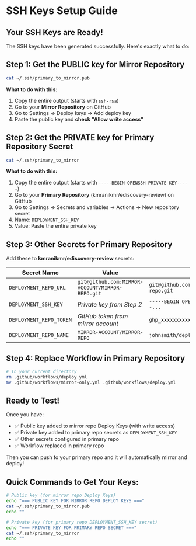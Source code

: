 # SSH Keys Setup Guide

## Your SSH Keys are Ready!

The SSH keys have been generated successfully. Here's exactly what to do:

## Step 1: Get the PUBLIC key for Mirror Repository

```bash
cat ~/.ssh/primary_to_mirror.pub
```

**What to do with this:**
1. Copy the entire output (starts with `ssh-rsa`)
2. Go to your **Mirror Repository** on GitHub
3. Go to Settings → Deploy keys → Add deploy key
4. Paste the public key and **check "Allow write access"**

## Step 2: Get the PRIVATE key for Primary Repository Secret

```bash
cat ~/.ssh/primary_to_mirror
```

**What to do with this:**
1. Copy the entire output (starts with `-----BEGIN OPENSSH PRIVATE KEY-----`)
2. Go to your **Primary Repository** (kmranikmr/ediscovery-review) on GitHub  
3. Go to Settings → Secrets and variables → Actions → New repository secret
4. Name: `DEPLOYMENT_SSH_KEY`
5. Value: Paste the entire private key

## Step 3: Other Secrets for Primary Repository

Add these to **kmranikmr/ediscovery-review** secrets:

| Secret Name | Value | Example |
|-------------|--------|---------|
| `DEPLOYMENT_REPO_URL` | `git@github.com:MIRROR-ACCOUNT/MIRROR-REPO.git` | `git@github.com:johnsmith/deployment-repo.git` |
| `DEPLOYMENT_SSH_KEY` | *Private key from Step 2* | `-----BEGIN OPENSSH PRIVATE KEY-----...` |
| `DEPLOYMENT_REPO_TOKEN` | *GitHub token from mirror account* | `ghp_xxxxxxxxxxxx` |
| `DEPLOYMENT_REPO_NAME` | `MIRROR-ACCOUNT/MIRROR-REPO` | `johnsmith/deployment-repo` |

## Step 4: Replace Workflow in Primary Repository

```bash
# In your current directory
rm .github/workflows/deploy.yml
mv .github/workflows/mirror-only.yml .github/workflows/deploy.yml
```

## Ready to Test!

Once you have:
- ✅ Public key added to mirror repo Deploy Keys (with write access)
- ✅ Private key added to primary repo secrets as `DEPLOYMENT_SSH_KEY`
- ✅ Other secrets configured in primary repo
- ✅ Workflow replaced in primary repo

Then you can push to your primary repo and it will automatically mirror and deploy!

## Quick Commands to Get Your Keys:

```bash
# Public key (for mirror repo Deploy Keys)
echo "=== PUBLIC KEY FOR MIRROR REPO DEPLOY KEYS ==="
cat ~/.ssh/primary_to_mirror.pub
echo ""

# Private key (for primary repo DEPLOYMENT_SSH_KEY secret)
echo "=== PRIVATE KEY FOR PRIMARY REPO SECRET ==="
cat ~/.ssh/primary_to_mirror
echo ""
```
